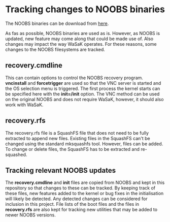 Tracking changes to NOOBS binaries
==================================

The NOOBS binaries can be download from [here](https://www.raspberrypi.org/downloads/noobs/).

As fas as possible, NOOBS binaries are used as is. However, as NOOBS is updated, new feature may come along that could be made use of. Also changes may impact the way WaSaK operates. For these reasons, some changes to the NOOBS filesystems are tracked.

recovery.cmdline
----------------

This can contain options to control the NOOBS recovery program. **vncinstall** and **forcetrigger** are used so that the VNC server is started and the OS selection menu is triggered. The first process the kernel starts can be specified here with the **init=/init** option. The VNC method can be used on the original NOOBS and does not require WaSaK, however, it should also work with WaSaK.

recovery.rfs
------------

The recovery.rfs file is a SquashFS file that does not need to be fully extracted to append new files. Existing files in the SquashFS can't be changed using the standard mksquashfs tool. However, files can be added. To change or delete files, the SquashFS has to be extracted and re-squashed.

Tracking relevant NOOBS updates
-------------------------------

The **recovery.cmdline** and **init** files are copied from NOOBS and kept in this repository so that changes to these can be tracked. By keeping track of these files, new features added to the kernel or bug fixes in the initialisation will likely be detected. Any detected changes can be considered for inclusion in this project. File lists of the boot files and the files in **recovery.rfs** are also kept for tracking new utilities that may be added to newer NOOBS versions.
